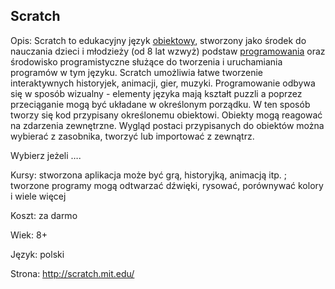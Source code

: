 ## Scratch

Opis: Scratch to edukacyjny język [obiektowy](https://pl.wikipedia.org/wiki/Programowanie_obiektowe), stworzony jako środek do nauczania dzieci i młodzieży (od 8 lat wzwyż) podstaw [programowania](https://pl.wikipedia.org/wiki/Programowanie_komputer%C3%B3w) oraz środowisko programistyczne służące do tworzenia i uruchamiania programów w tym języku. Scratch umożliwia łatwe tworzenie interaktywnych historyjek, animacji, gier, muzyki. Programowanie odbywa się w sposób wizualny - elementy języka mają kształt puzzli a poprzez przeciąganie mogą być układane w określonym porządku. W ten sposób tworzy się kod przypisany określonemu obiektowi. Obiekty mogą reagować na zdarzenia zewnętrzne. Wygląd postaci przypisanych do obiektów można wybierać z zasobnika, tworzyć lub importować z zewnątrz.

Wybierz jeżeli ….

Kursy: stworzona aplikacja może być grą, historyjką, animacją itp. ; tworzone programy mogą odtwarzać dźwięki, rysować, porównywać kolory i wiele więcej

Koszt: za darmo

Wiek: 8+ 

Język: polski

Strona: http://scratch.mit.edu/
